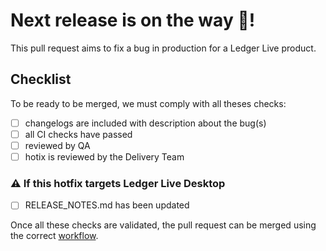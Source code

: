 # Next release is on the way :rocket:!

This pull request aims to fix a bug in production for a Ledger Live product.

## Checklist

To be ready to be merged, we must comply with all theses checks:

- [ ] changelogs are included with description about the bug(s)
- [ ] all CI checks have passed
- [ ] reviewed by QA
- [ ] hotix is reviewed by the Delivery Team

### ⚠️ If this hotfix targets Ledger Live Desktop
 
- [ ] RELEASE_NOTES.md has been updated

Once all these checks are validated, the pull request can be merged using the correct [workflow](https://github.com/LedgerHQ/ledger-live/actions/workflows/release-prepare-hotfix.yml).


